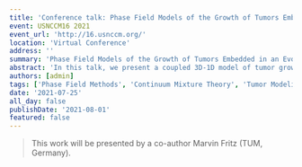 ```yaml
---
title: 'Conference talk: Phase Field Models of the Growth of Tumors Embedded in an Evolving Vascular Network: Dynamic 1D-3D Models of Angiogenesis'
event: USNCCM16 2021
event_url: 'http://16.usnccm.org/'
location: 'Virtual Conference'
address: ''
summary: 'Phase Field Models of the Growth of Tumors Embedded in an Evolving Vascular Network: Dynamic 1D-3D Models of Angiogenesis'
abstract: 'In this talk, we present a coupled 3D-1D model of tumor growth within a dynamically changing vascular network to facilitate realistic simulations of angiogenesis. Additionally, the model includes ECM erosion, interstitial flow, and coupled flow in vessels and tissue. We employ continuum mixture theory with stochastic Cahn–Hilliard type phase-field models of tumor growth. The interstitial flow is governed by a mesoscale version of Darcy’s law. The flow in the blood vessels is controlled by Poiseuille flow, and Starling’s law is applied to model the mass transfer in and out of blood vessels. The evolution of the network of blood vessels is orchestrated by the concentration of the tumor angiogenesis factor (TAF) by growing towards increasing TAF concentration. The process is not deterministic, allowing random growth of blood vessels and, therefore, due to the coupling of nutrients in tissue and vessels, stochastic tumor growth. We demonstrate the performance of the model by applying it to a variety of scenarios. Numerical experiments illustrate the flexibility of the model and its ability to generate satellite tumors. Simulations of the effects of angiogenesis on tumor growth are presented as well as sample-independent features of cancer. This is joint work with Dr. J. T. Oden at the University of Texas at Austin, M. Fritz, Dr. T. Köppl, A. Wagner, and Dr. B. Wohlmuth at the Technical University of Munich. The work of PKJ and JTO was supported by the U.S. Department of Energy, Office of Science, Office of Advanced Scientific Computing Research, Mathematical Multifaceted Integrated Capability Centers (MMICCS), under Award Number DE-SC0019303.'
authors: [admin]
tags: ['Phase Field Methods', 'Continuum Mixture Theory', 'Tumor Modeling', 'Computational Oncology']
date: '2021-07-25'
all_day: false
publishDate: '2021-08-01'
featured: false
---
```


> This work will be presented by a co-author Marvin Fritz (TUM, Germany).
